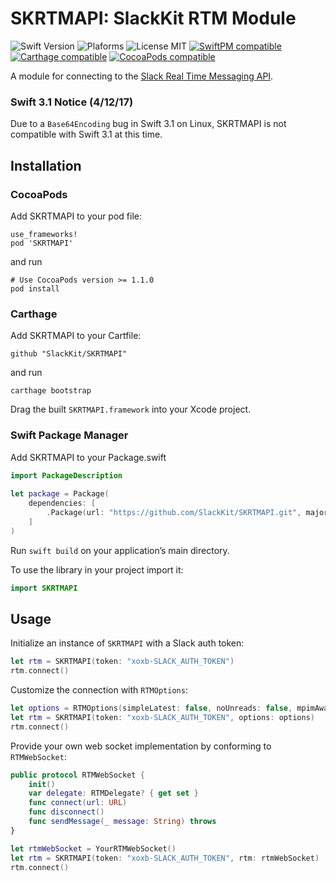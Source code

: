 # SKRTMAPI: SlackKit RTM Module
![Swift Version](https://img.shields.io/badge/Swift-3.0.2-orange.svg)
![Plaforms](https://img.shields.io/badge/Platforms-macOS,iOS,tvOS,Linux-lightgrey.svg)
![License MIT](https://img.shields.io/badge/License-MIT-lightgrey.svg)
[![SwiftPM compatible](https://img.shields.io/badge/SwiftPM-compatible-brightgreen.svg)](https://github.com/apple/swift-package-manager)
[![Carthage compatible](https://img.shields.io/badge/Carthage-compatible-brightgreen.svg)](https://github.com/Carthage/Carthage)
[![CocoaPods compatible](https://img.shields.io/badge/CocoaPods-compatible-brightgreen.svg)](https://cocoapods.org)

A module for connecting to the [Slack Real Time Messaging API](https://api.slack.com/rtm).

### Swift 3.1 Notice (4/12/17)
Due to a `Base64Encoding` bug in Swift 3.1 on Linux, SKRTMAPI is not compatible with Swift 3.1 at this time.

## Installation

### CocoaPods

Add SKRTMAPI to your pod file:

```
use_frameworks!
pod 'SKRTMAPI'
```
and run

```
# Use CocoaPods version >= 1.1.0
pod install
```

### Carthage

Add SKRTMAPI to your Cartfile:

```
github "SlackKit/SKRTMAPI"
```
and run

```
carthage bootstrap
```

Drag the built `SKRTMAPI.framework` into your Xcode project.

### Swift Package Manager

Add SKRTMAPI to your Package.swift

```swift
import PackageDescription
  
let package = Package(
	dependencies: [
		.Package(url: "https://github.com/SlackKit/SKRTMAPI.git", majorVersion: 4)
	]
)
```

Run `swift build` on your application’s main directory.

To use the library in your project import it:

```swift
import SKRTMAPI
```

## Usage
Initialize an instance of `SKRTMAPI` with a Slack auth token:

```swift
let rtm = SKRTMAPI(token: "xoxb-SLACK_AUTH_TOKEN")
rtm.connect()
```

Customize the connection with `RTMOptions`:

```swift
let options = RTMOptions(simpleLatest: false, noUnreads: false, mpimAware: true, pingInterval: 30, timeout: 300, reconnect: true)
let rtm = SKRTMAPI(token: "xoxb-SLACK_AUTH_TOKEN", options: options)
rtm.connect()
```

Provide your own web socket implementation by conforming to `RTMWebSocket`:

```swift
public protocol RTMWebSocket {
    init()
    var delegate: RTMDelegate? { get set }
    func connect(url: URL)
    func disconnect()
    func sendMessage(_ message: String) throws
}
```

```swift
let rtmWebSocket = YourRTMWebSocket()
let rtm = SKRTMAPI(token: "xoxb-SLACK_AUTH_TOKEN", rtm: rtmWebSocket)
rtm.connect()
```
